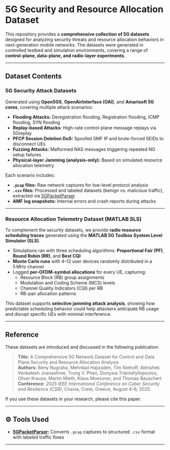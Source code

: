 # 5G Security and Resource Allocation Dataset

This repository provides a **comprehensive collection of 5G datasets** designed for analyzing security threats and resource allocation behaviors in next-generation mobile networks. The datasets were generated in controlled testbed and simulation environments, covering a range of **control-plane, data-plane, and radio-layer experiments**.

---

## Dataset Contents

### **5G Security Attack Datasets**

Generated using **Open5GS**, **OpenAirInterface (OAI)**, and **Amarisoft 5G cores**, covering multiple attack scenarios:

- **Flooding Attacks:** Deregistration flooding, Registration flooding, ICMP flooding, SYN flooding  
- **Replay-based Attacks:** High-rate control-plane message replays via 5Greplay  
- **PFCP Session Deletion DoS:** Spoofed SMF IP and brute-forced SEIDs to disconnect UEs  
- **Fuzzing Attacks:** Malformed NAS messages triggering repeated NG setup failures  
- **Physical-layer Jamming (analysis-only):** Based on simulated resource allocation telemetry  

Each scenario includes:

- **`.pcap` files:** Raw network captures for low-level protocol analysis  
- **`.csv` files:** Processed and labeled datasets (benign vs. malicious traffic), extracted via [5GPacketParser](https://github.com/)  
- **AMF log snapshots:** Internal errors and crash reports during attacks  

---

### **Resource Allocation Telemetry Dataset (MATLAB SLS)**

To complement the security datasets, we provide **radio resource scheduling traces** generated using the **MATLAB 5G Toolbox System Level Simulator (SLS)**.

- Simulations ran with three scheduling algorithms: **Proportional Fair (PF)**, **Round Robin (RR)**, and **Best CQI**  
- **Monte Carlo runs** with 4–12 user devices randomly distributed in a 5 MHz channel  
- Logged **per-OFDM-symbol allocations** for every UE, capturing:
  - Resource Block (RB) group assignments  
  - Modulation and Coding Scheme (MCS) levels  
  - Channel Quality Indicators (CQI) per RB  
  - RB-pair allocation patterns  

This dataset supports **selective jamming attack analysis**, showing how predictable scheduling behavior could help attackers anticipate RB usage and disrupt specific UEs with minimal interference.

---

## Reference

These datasets are introduced and discussed in the following publication:

> **Title:** A Comprehensive 5G Network Dataset for Control and Data Plane Security and Resource Allocation Analysis  
> **Authors:** Beny Nugraha, Mehrdad Hajizadeh, Tim Niehoff, Abhishek Venkatesh Jnanashree, Trung V. Phan, Dionysia Triantafyllopoulou, Oliver Krause, Martin Mieth, Klaus Moessner, and Thomas Bauschert  
> **Conference:** *2025 IEEE International Conference on Cyber Security and Resilience (CSR)*, Chania, Crete, Greece, August 4–6, 2025.  

If you use these datasets in your research, please cite this paper.

---

## ⚙️ Tools Used

- **[5GPacketParser](https://github.com/trungpv92/5GPacketParser/):** Converts `.pcap` captures to structured `.csv` format with labeled traffic flows 

---

